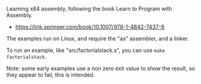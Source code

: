 Learning x64 assembly, following the book Learn to Program with Assembly.

- https://link.springer.com/book/10.1007/978-1-4842-7437-8

The examples run on Linux, and require the "as" assembler, and a linker.

To run an example, like "src/factorialstack.s", you can use `make factorialstack`.

Note: some early examples use a non zero exit value to show the result, so they appear to fail, this is intended.
